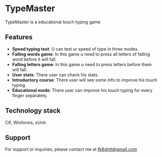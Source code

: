 # TypeMaster
TypeMaster is a educational touch typing game

## Features
- **Speed typing test**: U can test ur speed of type in three modes.
- **Falling words game**: In this game u need to press all letters of falling word before it will fall.
- **Falling letters game**: In this game u need to press letters before them will fall.
- **User stats**: There user can check his stats.
- **Introductory course**: There user will see some info to improve his touch typing.
- **Educational mode**: There user can improve his touch typing for every finger separately.

## Technology stack
C#, Winforms, xUnit.

## Support
For support or inquiries, please contact me at fk8ghtt@gmail.com

